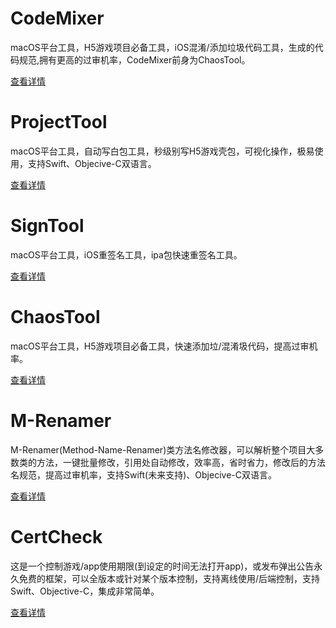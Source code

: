# CodeMixer
macOS平台工具，H5游戏项目必备工具，iOS混淆/添加垃圾代码工具，生成的代码规范,拥有更高的过审机率，CodeMixer前身为ChaosTool。

[查看详情](./CodeMixer)

# ProjectTool
macOS平台工具，自动写白包工具，秒级别写H5游戏壳包，可视化操作，极易使用，支持Swift、Objecive-C双语言。

[查看详情](./ProjectTool)

# SignTool
macOS平台工具，iOS重签名工具，ipa包快速重签名工具。

[查看详情](./SignTool)

# ChaosTool
macOS平台工具，H5游戏项目必备工具，快速添加垃/混淆圾代码，提高过审机率。

[查看详情](./ChaosTool)

# M-Renamer
M-Renamer(Method-Name-Renamer)类方法名修改器，可以解析整个项目大多数类的方法，一键批量修改，引用处自动修改，效率高，省时省力，修改后的方法名规范，提高过审机率，支持Swift(未来支持)、Objecive-C双语言。

[查看详情](./M-Renamer)

# CertCheck
这是一个控制游戏/app使用期限(到设定的时间无法打开app)，或发布弹出公告永久免费的框架，可以全版本或针对某个版本控制，支持离线使用/后端控制，支持Swift、Objective-C，集成非常简单。

[查看详情](./CertCheck)



